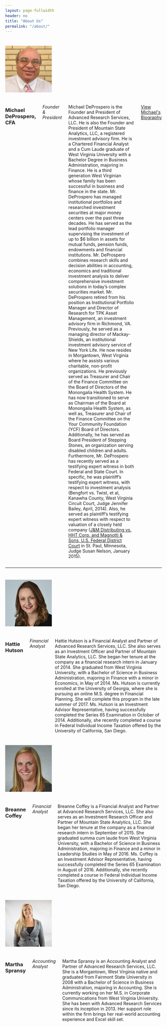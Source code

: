```yaml
---
layout: page-fullwidth
header: no
title: "About Us"
permalink: "/about/"
---
```

<div class="row">
<div class="large-2 columns">
  <img src="../assets/img/michael-deprospero.jpg" align="left" style="padding: 24px 24px 24px 0;"/>
</div>
<div class="large-10 columns">
  <h3>Michael DeProspero, CFA</h3>
  <p><em>Founder &amp; President</em></p>

  <p>Michael DeProspero is the Founder and President of Advanced Research Services, LLC. He is also the Founder and President of Mountain State Analytics, LLC, a registered investment advisory firm. He is a Chartered Financial Analyst and a Cum Laude graduate of West Virginia University with a Bachelor Degree in Business Administration, majoring in Finance. He is a third generation West Virginian whose family has been successful in business and finance in the state. Mr. DeProspero has managed institutional portfolios and researched investment securities at major money centers over the past three decades. He has served as the lead portfolio manager supervising the investment of up to $6 billion in assets for mutual funds, pension funds, endowments and financial institutions. Mr. DeProspero combines research skills and decision abilities in accounting, economics and traditional investment analysis to deliver comprehensive investment solutions in today’s complex securities market. Mr. DeProspero retired from his position as Institutional Portfolio Manager and Director of Research for TPK Asset Management, an investment advisory firm in Richmond, VA. Previously, he served as a managing director of Mackay-Shields, an institutional investment advisory service of New York Life. He now resides in Morgantown, West Virginia where he assists various charitable, non-profit organizations. He previously served as Treasurer and Chair of the Finance Committee on the Board of Directors of the Monongalia Health System. He has now transitioned to serve as Chairman of the Board at Monongalia Health System, as well as, Treasurer and Chair of the Finance Committee on the Your Community Foundation (YCF) Board of Directors. Additionally, he has served as Board President of Stepping Stones, an organization serving disabled children and adults. Furthermore, Mr. DeProspero has recently served as a testifying expert witness in both Federal and State Court. In specific, he was plaintiff’s testifying expert witness, with respect to investment analysis (Bengfort vs. Twist, et al, Kanawha County, West Virginia Circuit Court, Judge Jennifer Bailey, April, 2014). Also, he served as plaintiff’s testifying expert witness with respect to valuation of a closely held company (<a href="http://www.leagle.com/decision/In%20FDCO%2020150113956/J%20&%20M%20Distributing,%20Inc.%20v.%20Hearth%20&%20Home%20Technologies,%20Inc.">J&M Distributing vs. HHT Corp. and Magnotti & Sons, U.S. Federal District Court</a> in St. Paul, Minnesota, Judge Susan Nelson, January 2015).</p>

  <p><a href="../assets/Michael-DeProspero-Biography.pdf" class="button">View Michael's Biography</a></p>
  </div>
</div>
<!-- .row -->
<hr>

<div class="row">
<div class="large-2 columns">
  <img src="../assets/img/hattie-hutson.jpg" align="left" style="padding: 24px 24px 24px 0;"/>
</div>
<div class="large-10 columns">
<h3>Hattie Hutson</h3>
<p><em>Financial Analyst</em></p>

<p>Hattie Hutson is a Financial Analyst and Partner of Advanced Research Services, LLC. She also serves as an Investment Officer and Partner of Mountain State Analytics, LLC. She began her tenure at the company as a financial research intern in January of 2014. She graduated from West Virginia University, with a Bachelor of Science in Business Administration, majoring in Finance with a minor in Economics, in May of 2014. Ms. Hutson is currently enrolled at the University of Georgia, where she is pursuing an online M.S. degree in Financial Planning. She will complete this program in the late summer of 2017. Ms. Hutson is an Investment Advisor Representative, having successfully completed the Series 65 Examination in October of 2014. Additionally, she recently completed a course in Federal Individual Income Taxation offered by the University of California, San Diego.</p>
</div></div>

<div class="row">
<div class="large-2 columns">
<img src="../assets/img/breanne-coffey.jpg" align="left" style="padding: 24px 24px 24px 0;"/>
</div>
<div class="large-10 columns">
<h3>Breanne Coffey</h3>
<p><em>Financial Analyst</em></p>

Breanne Coffey is a Financial Analyst and Partner at Advanced Research Services, LLC. She also serves as an Investment Research Officer and Partner of Mountain State Analytics, LLC. She began her tenure at the company as a financial research intern in September of 2015. She graduated summa cum laude from West Virginia University, with a Bachelor of Science in Business Administration, majoring in Finance and a minor in Leadership Studies in May of 2016.
Ms. Coffey is an Investment Advisor Representative, having successfully completed the Series 65 Examination in August of 2016. Additionally, she recently completed a course in Federal Individual Income Taxation offered by the University of California, San Diego.
</div></div>

<div class="row">
<div class="large-2 columns">
<img src="../assets/img/martha-spransy.jpg" align="left" style="padding: 24px 24px 24px 0;"/>
</div>
<div class="large-10 columns">
<h3>Martha Spransy</h3>
<p><em>Accounting Analyst</em></p>

Martha Spransy is an Accounting Analyst and Partner of Advanced Research Services, LLC. She is a Morgantown, West Virginia native and graduated from Fairmont State University in 2008 with a Bachelor of Science in Business Administration, majoring in Accounting. She is currently working on her M.S. in Corporate Communications from West Virginia University. She has been with Advanced Research Services since its inception in 2013. Her support role within the firm brings her real-world accounting experience and Excel skill set.
</div></div>
